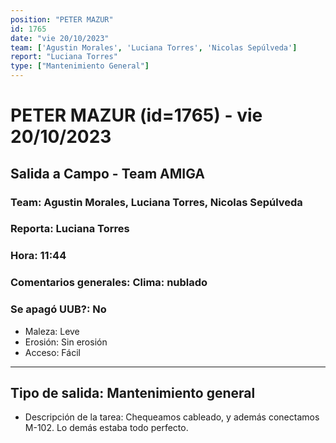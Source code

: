```yaml
---
position: "PETER MAZUR"
id: 1765
date: "vie 20/10/2023"
team: ['Agustin Morales', 'Luciana Torres', 'Nicolas Sepúlveda']
report: "Luciana Torres"
type: ["Mantenimiento General"]
---
```


# PETER MAZUR (id=1765) - vie 20/10/2023
## Salida a Campo - Team AMIGA
### Team: Agustin Morales, Luciana Torres, Nicolas Sepúlveda
### Reporta: Luciana Torres
### Hora: 11:44
### Comentarios generales: Clima: nublado 
### Se apagó UUB?: No 
- Maleza: Leve
- Erosión: Sin erosión
- Acceso: Fácil

---------
## Tipo de salida: Mantenimiento general
   - Descripción de la tarea: Chequeamos cableado, y además conectamos M-102. Lo demás estaba todo perfecto. 
